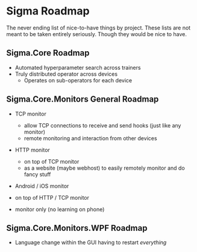 # Sigma Roadmap

The never ending list of nice-to-have things by project. These lists are not meant to be taken entirely seriously. Though they would be nice to have.

## Sigma.Core Roadmap

* Automated hyperparameter search across trainers
* Truly distributed operator across devices
  * Operates on sub-operators for each device

## Sigma.Core.Monitors General Roadmap

* TCP monitor
  * allow TCP connections to receive and send hooks (just like any monitor)
  * remote monitoring and interaction from other devices
  
* HTTP monitor
  * on top of TCP monitor
  * as a website (maybe webhost) to easily remotely monitor and do fancy stuff

* Android / iOS monitor
 * on top of HTTP / TCP monitor
 * monitor only (no learning on phone)

## Sigma.Core.Monitors.WPF Roadmap

* Language change within the GUI having to restart _everything_
